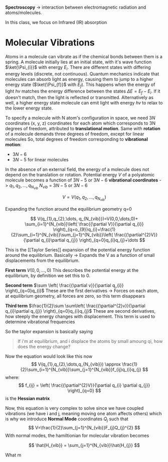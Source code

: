 **Spectroscopy** ->  interaction between electromagnetic radiation and atoms/molecules.

In this class, we focus on Infrared (IR) absorption

# Molecular Vibrations

Atoms in a molecule can vibrate as if the chemical bonds between them is a spring.
A molecule initially lies at an initial state, with it's wave function $\ket{\Psi_{i}}$ with energy $E_{i}$.
There are different states with differing energy levels (discrete, not continuous). Quantum mechanics indicate that molecules can absorb light as energy, causing them to jump to a higher energy state ($\ket{\Psi_{f}}$ with $E_{f}$).
This happens when the energy of light $hv$ matches the energy difference between the states $\Delta E = E_{f} - E_{i}$.
If it doesn't match, then the light is reflected or transmitted.
Alternatively as well, a higher energy state molecule can emit light with energy $hv$ to relax to the lower energy state.

To specify a molecule with N atom's configuration in space, we need $3N$ coordinates (x, y, z) coordinates for each atom which corresponds to 3N degrees of freedom, attributed to **translational motion**.
Same with **rotation** of a molecule demands three degrees of freedom, except for linear molecules
So, total degrees of freedom corresponding to **vibrational motion**:
- $3N-6$
- $3N-5$ for linear molecules

In the absence of an external field, the energy of a molecule does not depend on the translation or rotation.
Potential energy $V$ of a polyatomic molecule becomes a function of $3N-5$ or $3N-6$ **vibrational coordinates** -> $q_{1},q_{2},\dots,q_{N_{vib}}$
$N_{vib}$ = $3N-5$ or $3N-6$

$$
V = V(q_{1},q_{2},\dots,q_{N_{vib}})
$$

Expanding the function around the equilibrium geometry q=0

$$
V(q_{1},q_{2},\dots, q_{N_{vib}})=V(0,0,\dots,0)+ \sum_{i=1}^{N_{vib}}\left( \frac{{\partial V}}{\partial q_{i}} \right)_{q=o_{9}}q_{i}+\frac{1}{2}\sum_{i=1}^{N_{vib}}\sum_{j=1}^{N_{vib}}\left( \frac{{\partial^{2}V}}{\partial q_{i}\partial q_{j}} \right)_{q=0}q_{i}q_{j}+\dots
$$

This is the [[Taylor Series]] expansion of the potential energy function around the equilibrium.
Basically -> Expands the V as a function of small displacements from the equilibrium.

**First term**
$V(0,0,\dots,0)$
This describes the potential energy at the equilibrium, by definition we set this to 0.

**Second term**
$\sum \left( \frac{{\partial v}}{\partial q_{i}} \right)_{q=0}q_{i}$
These are the first derivatives -> Forces on each atom, at equilibrium geometry, all forces are zero, so this term disappears

**Third term**
$\frac{1}{2}\sum \sum\left( \frac{{\partial^{2}v}}{\partial q_{i}\partial q_{j}} \right)_{q=0}q_{i}q_{j}$
These are second derivatives, how steeply the energy changes with displacement. This term is used to determine vibrational frequencies

So the taylor expansion is basically saying
>If i'm at equilibrium, and i displace the atoms by small amoung qi, how does the energy change?

Now the equation would look like this now
$$
V(q_{1},q_{2},\dots,q_{N_{vib}}) \approx \frac{1}{2}\sum_{i=1}^{N_{vib}}\sum_{j=1}^{N_{vib}}f_{ij}q_{i}q_{j}
$$
where:
$$
f_{ij} = \left( \frac{{\partial^{2}V}}{\partial q_{i} \partial q_{j}} \right)_{q=0}
$$
is the **Hessian matrix**

Now, this equation is very complex to solve since we have coupled vibrations (we have i and j, meaning moving one atom affects others)
which is why we introduce **Normal Mode** coordinates ${Q_{j}}$ such that
$$
V=\frac{1}{2}\sum_{j=1}^{N_{vib}}F_{j}Q_{j}^{2}
$$
With normal modes, the hamiltionian for molecular vibration becomes

$$
\hat{H_{vib}} = \sum_{j=1}^{N_{vib}}\hat{H_{j}}
$$

What m